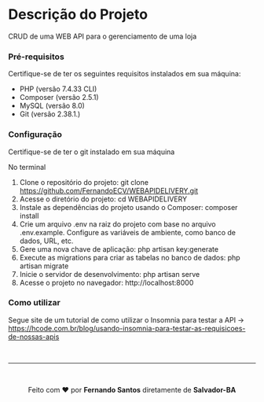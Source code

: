 # Descrição do Projeto

CRUD de uma WEB API para o
gerenciamento de uma loja

### Pré-requisitos

Certifique-se de ter os seguintes requisitos instalados em sua máquina:

* PHP (versão 7.4.33 CLI)
* Composer (versão 2.5.1)
* MySQL (versão 8.0)
* Git (versão 2.38.1.)

### Configuração

Certifique-se de ter o git instalado em sua máquina

No terminal

1. Clone o repositório do projeto: git clone https://github.com/FernandoECV/WEBAPIDELIVERY.git
2. Acesse o diretório do projeto: cd WEBAPIDELIVERY
3. Instale as dependências do projeto usando o Composer: composer install
4. Crie um arquivo .env na raiz do projeto com base no arquivo .env.example. Configure as variáveis de ambiente, como banco de dados, URL, etc.
5. Gere uma nova chave de aplicação: php artisan key:generate
6. Execute as migrations para criar as tabelas no banco de dados: php artisan migrate
7. Inicie o servidor de desenvolvimento: php artisan serve
8. Acesse o projeto no navegador: http://localhost:8000

### Como utilizar

Segue site de um tutorial de como utilizar o Insomnia para testar a API -> https://hcode.com.br/blog/usando-insomnia-para-testar-as-requisicoes-de-nossas-apis


<br/>

---

<br/>

<p align="center">Feito com <b>♥</b> por <b>Fernando Santos</b> diretamente de <b>Salvador-BA</b></p>


